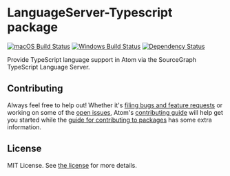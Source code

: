 # LanguageServer-Typescript package
[![macOS Build Status](https://travis-ci.org/atom/languageserver-typescript.svg?branch=master)](https://travis-ci.org/atom/languageserver-typescript) [![Windows Build Status](https://ci.appveyor.com/api/projects/languageserver-typescript/settings/branch/master?svg=true)](https://ci.appveyor.com/project/Atom/languageserver-typescript/branch/master) [![Dependency Status](https://david-dm.org/atom/languageserver-typescript.svg)](https://david-dm.org/atom/languageserver-typescript)

Provide TypeScript language support in Atom via the SourceGraph TypeScript Language Server. 

## Contributing
Always feel free to help out!  Whether it's [filing bugs and feature requests](https://github.com/atom/languageserver-typescript/issues/new) or working on some of the [open issues](https://github.com/atom/languageserver-typescript/issues), Atom's [contributing guide](https://github.com/atom/atom/blob/master/CONTRIBUTING.md) will help get you started while the [guide for contributing to packages](https://github.com/atom/atom/blob/master/docs/contributing-to-packages.md) has some extra information.

## License
MIT License.  See [the license](LICENSE.md) for more details.
